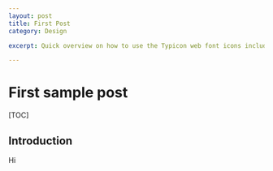 ```yaml
---
layout: post
title: First Post
category: Design

excerpt: Quick overview on how to use the Typicon web font icons included with this template. 

---
```


# First sample post

[TOC]

## Introduction

Hi